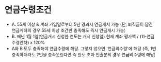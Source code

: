 
# 연금수령조건
- A. 55세 이상 & 계좌 가입일로부터 5년 경과시 연금개시 가능 (단, 퇴직금이 담긴 연금계좌의 경우 55세 이상 조건만 충족해도 즉시 연금개시 가능)
- B. 매년 1월 1일(연금개시 신청한 연도는 개시 신청일) 현재 계좌 평가액 / (11-연금수령연차) x 120%
- A와 B 모두 충족해야 연금수령에 해당. 그렇지 않으면 '연금외수령'에 해당 (즉, 1번 충족하더라도 2번을 충족못한다면 즉 한도 초과 인출분의 경우 연금외수령에 해당)
